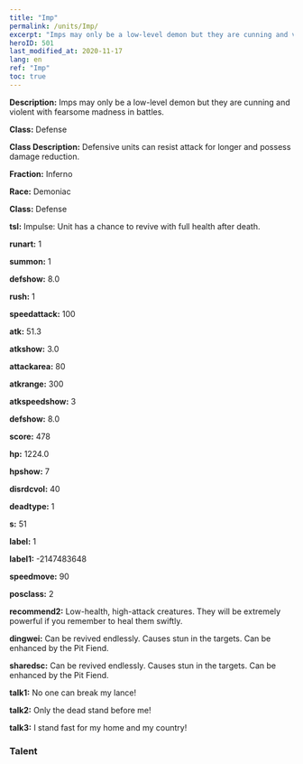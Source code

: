 ```yaml
---
title: "Imp"
permalink: /units/Imp/
excerpt: "Imps may only be a low-level demon but they are cunning and violent with fearsome madness in battles."
heroID: 501
last_modified_at: 2020-11-17
lang: en
ref: "Imp"
toc: true
---
```

 **Description:** Imps may only be a low-level demon but they are cunning and violent with fearsome madness in battles.

 **Class:** Defense

 **Class Description:** Defensive units can resist attack for longer and possess damage reduction.

 **Fraction:** Inferno

 **Race:** Demoniac

 **Class:** Defense

 **tsl:** Impulse: Unit has a chance to revive with full health after death.

 **runart:** 1

 **summon:** 1

 **defshow:** 8.0

 **rush:** 1

 **speedattack:** 100

 **atk:** 51.3

 **atkshow:** 3.0

 **attackarea:** 80

 **atkrange:** 300

 **atkspeedshow:** 3

 **defshow:** 8.0

 **score:** 478

 **hp:** 1224.0

 **hpshow:** 7

 **disrdcvol:** 40

 **deadtype:** 1

 **s:** 51

 **label:** 1

 **label1:** -2147483648

 **speedmove:** 90

 **posclass:** 2

 **recommend2:** Low-health, high-attack creatures. They will be extremely powerful if you remember to heal them swiftly.

 **dingwei:** Can be revived endlessly. Causes stun in the targets. Can be enhanced by the Pit Fiend.

 **sharedsc:** Can be revived endlessly. Causes stun in the targets. Can be enhanced by the Pit Fiend.

 **talk1:** No one can break my lance!

 **talk2:** Only the dead stand before me!

 **talk3:** I stand fast for my home and my country!

### Talent
